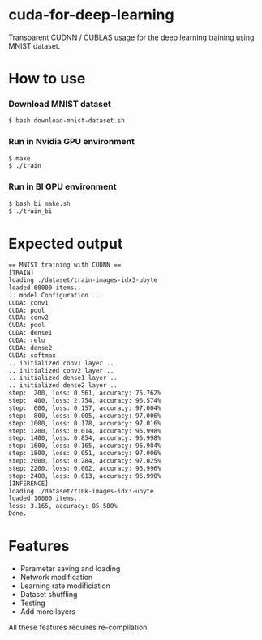 # cuda-for-deep-learning
Transparent CUDNN / CUBLAS usage for the deep learning training using MNIST dataset.

# How to use

### Download MNIST dataset

```bash
$ bash download-mnist-dataset.sh
```

### Run in Nvidia GPU environment

```bash
$ make
$ ./train
```

### Run in BI GPU environment

```bash
$ bash bi_make.sh
$ ./train_bi
```

# Expected output
```bash
== MNIST training with CUDNN ==
[TRAIN]
loading ./dataset/train-images-idx3-ubyte
loaded 60000 items..
.. model Configuration ..
CUDA: conv1
CUDA: pool
CUDA: conv2
CUDA: pool
CUDA: dense1
CUDA: relu
CUDA: dense2
CUDA: softmax
.. initialized conv1 layer ..
.. initialized conv2 layer ..
.. initialized dense1 layer ..
.. initialized dense2 layer ..
step:  200, loss: 0.561, accuracy: 75.762%
step:  400, loss: 2.754, accuracy: 96.574%
step:  600, loss: 0.157, accuracy: 97.004%
step:  800, loss: 0.005, accuracy: 97.006%
step: 1000, loss: 0.178, accuracy: 97.016%
step: 1200, loss: 0.014, accuracy: 96.998%
step: 1400, loss: 0.854, accuracy: 96.998%
step: 1600, loss: 0.165, accuracy: 96.984%
step: 1800, loss: 0.051, accuracy: 97.006%
step: 2000, loss: 0.284, accuracy: 97.025%
step: 2200, loss: 0.002, accuracy: 96.996%
step: 2400, loss: 0.013, accuracy: 96.990%
[INFERENCE]
loading ./dataset/t10k-images-idx3-ubyte
loaded 10000 items..
loss: 3.165, accuracy: 85.500%
Done.
```

# Features
* Parameter saving and loading
* Network modification
* Learning rate modificiation
* Dataset shuffling
* Testing
* Add more layers

All these features requires re-compilation
